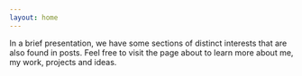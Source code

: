 ```yaml
---
layout: home
---
```

In a brief presentation, we have some sections of distinct interests that are also found in posts. Feel free to visit the page about to learn more about me, my work, projects and ideas.
